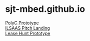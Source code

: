 # sjt-mbed.github.io

<a href="polyc">PolyC Prototype</a>
<br>
<a href="ilsaas">ILSAAS Pitch Landing</a>
<br>
<a href="leasehunt">Lease Hunt Prototype</a>
